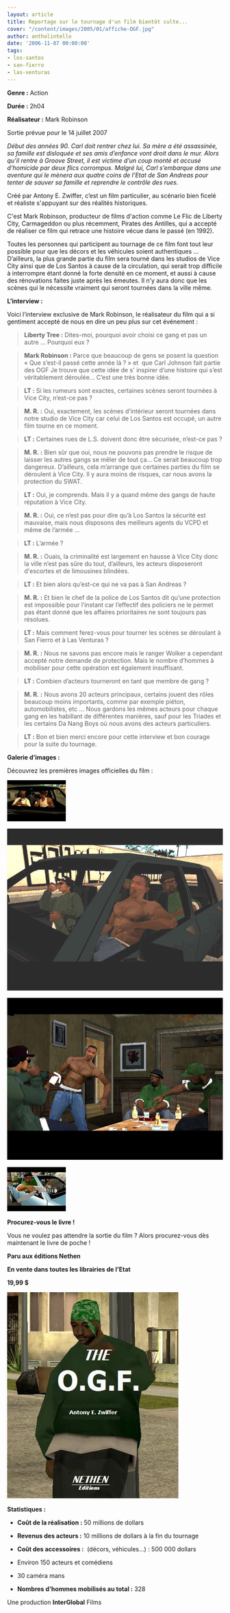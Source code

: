 ```yaml
---
layout: article
title: Reportage sur le tournage d'un film bientôt culte...
cover: "/content/images/2005/01/affiche-OGF.jpg"
author: antholintello
date: '2006-11-07 00:00:00'
tags:
- los-santos
- san-fierro
- las-venturas
---
```


 **Genre :** Action

**Durée&nbsp;:** 2h04

**Réalisateur&nbsp;:** Mark Robinson

Sortie prévue pour le 14 juillet 2007

_Début des années 90. Carl doit rentrer chez lui. Sa mère a été assassinée, sa famille est disloquée et ses amis d’enfance vont droit dans le mur. Alors qu’il rentre à Groove Street, il est victime d’un coup monté et accusé d’homicide par deux flics corrompus. Malgré lui, Carl s’embarque dans une aventure qui le mènera aux quatre coins de l’Etat de San Andreas pour tenter de sauver sa famille et reprendre le contrôle des rues._

Créé par Antony E. Zwiffer, c’est un film particulier, au scénario bien ficelé et réaliste s'appuyant sur des réalités historiques.

C'est Mark Robinson, producteur de films d'action comme Le Flic de Liberty City, Carmageddon ou plus récemment, Pirates des Antilles, qui a accepté de réaliser ce film qui retrace une histoire vécue dans le passé (en 1992).

Toutes les personnes qui participent au tournage de ce film font tout leur possible pour que les décors et les véhicules soient authentiques ... D’ailleurs, la plus grande partie du film sera tourné dans les studios de Vice City ainsi que de Los Santos à cause de la circulation, qui serait trop difficile à interrompre étant donné&nbsp;la forte densité&nbsp;en ce moment, et aussi à cause des rénovations faites juste après les émeutes. Il n’y aura donc que les scènes qui le nécessite vraiment qui seront tournées dans la ville même.

**L’interview&nbsp;:**

Voici l’interview exclusive de Mark Robinson, le réalisateur du film qui a si gentiment accepté de nous en dire un peu plus sur cet événement&nbsp;:

> **Liberty Tree&nbsp;:** Dites-moi, pourquoi avoir choisi ce gang et pas un autre ... Pourquoi eux&nbsp;?

> **Mark Robinson&nbsp;:** Parce que beaucoup de gens se posent la question «&nbsp;Que s’est-il passé cette année là&nbsp;?&nbsp;» et &nbsp;que Carl Johnson fait partie des OGF Je trouve que cette idée de&nbsp;s' inspirer d’une histoire qui s’est véritablement déroulée... C’est une très bonne idée.

> **LT&nbsp;:** Si les rumeurs sont exactes, certaines scènes seront tournées à Vice City, n’est-ce pas&nbsp;?

> **M. R.&nbsp;:** Oui, exactement, les scènes d’intérieur seront tournées dans notre studio de Vice City car celui de Los Santos est occupé, un autre film tourne en ce moment.

> **LT&nbsp;:** Certaines rues de L.S. doivent donc être sécurisée, n’est-ce pas&nbsp;?

> **M. R.&nbsp;:** Bien sûr que oui, nous ne pouvons pas prendre le risque de laisser les autres gangs se mêler de tout ça... Ce serait beaucoup trop dangereux. D’ailleurs, cela m’arrange que certaines parties du film se déroulent à Vice City. Il y aura moins de risques, car nous avons la protection du SWAT.

> **LT&nbsp;:** Oui, je comprends. Mais il y a quand même des gangs de haute réputation à Vice City.

> **M. R.&nbsp;:** Oui, ce n’est pas pour dire qu’à Los Santos la sécurité est mauvaise, mais nous disposons des meilleurs agents du VCPD et même de l’armée ...

> **LT&nbsp;:** L’armée&nbsp;?

> **M. R.&nbsp;:** Ouais, la criminalité est largement en hausse à Vice City donc la ville n’est pas sûre du tout, d’ailleurs, les acteurs disposeront d'escortes et de limousines blindées.

> **LT&nbsp;:** Et bien alors qu’est-ce qui ne va pas à San Andreas&nbsp;?

> **M. R.&nbsp;:** Et bien le chef de la police de Los Santos dit qu’une protection est impossible pour l’instant car l’effectif des policiers ne le permet pas étant donné que les affaires prioritaires ne sont toujours pas résolues.

> **LT&nbsp;:** Mais comment ferez-vous pour tourner les scènes se déroulant à San Fierro et à Las Venturas&nbsp;?

> **M. R.&nbsp;:** Nous ne savons pas encore mais le ranger Wolker a cependant accepté notre demande de protection. Mais le nombre d’hommes à mobiliser pour cette opération est également insuffisant.

> **LT&nbsp;:** Combien d’acteurs tourneront en tant que membre de gang&nbsp;?

> **M. R.&nbsp;:** Nous avons 20 acteurs principaux, certains jouent des rôles beaucoup moins importants, comme par exemple piéton, automobilistes, etc ... Nous gardons les mêmes acteurs pour chaque gang en les habillant de différentes manières, sauf pour les Triades et les certains Da Nang Boys où nous avons des acteurs particuliers.

> **LT&nbsp;:** Bon et bien merci encore pour cette interview et bon courage pour la suite du tournage.

**Galerie d’images&nbsp;:**

Découvrez les premières images officielles&nbsp;du film&nbsp;:

![](  /content/images/2005/01/CJ.jpg)

![](  /content/images/2005/01/CJ_and_his_friends.jpg)

![](  /content/images/2005/01/GANG_1.jpg)

![](  /content/images/2005/01/drive-by.jpg)

**Procurez-vous le livre&nbsp;!**

Vous ne voulez pas attendre la sortie du film&nbsp;? Alors procurez-vous dès maintenant le livre de poche&nbsp;!

**Paru aux éditions&nbsp;Nethen**

**En vente dans toutes les librairies de l'Etat**

**19,99 $**

![](  /content/images/2005/01/OGF-book.jpg)

**Statistiques :**

- **Coût de la réalisation :** 50 millions de dollars

- **Revenus des acteurs :** 10 millions de dollars à la fin du tournage

- **Coût des accessoires :** &nbsp;(décors, véhicules...) : 500 000 dollars

- Environ 150 acteurs et comédiens

- 30 caméra mans

- **Nombres d'hommes mobilisés au total :** 328

Une production **InterGlobal** Films

<!--kg-card-end: markdown-->
